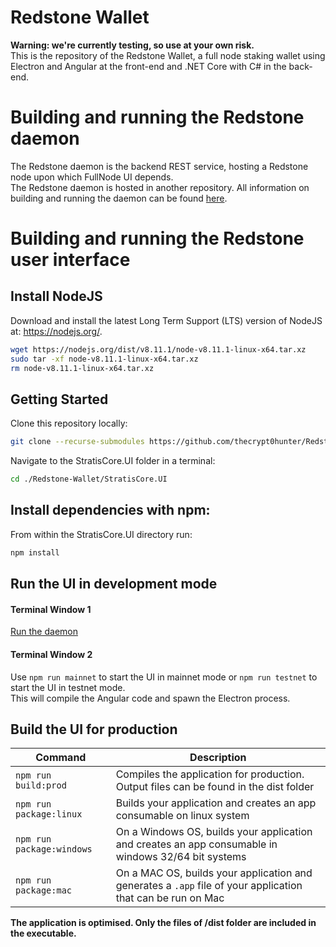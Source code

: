 # Redstone Wallet

__Warning: we're currently testing, so use at your own risk.__  
This is the repository of the Redstone Wallet, a full node staking wallet using Electron and Angular at the front-end and .NET Core with C# in the back-end.

# Building and running the Redstone daemon

The Redstone daemon is the backend REST service, hosting a Redstone node upon which FullNode UI depends.  
The Redstone daemon is hosted in another repository. All information on building and running the daemon can be found [here](https://github.com/spartacrypt/Redstone/blob/master/Documentation/getting-started.md).

# Building and running the Redstone user interface

## Install NodeJS

Download and install the latest Long Term Support (LTS) version of NodeJS at: https://nodejs.org/. 

``` bash
wget https://nodejs.org/dist/v8.11.1/node-v8.11.1-linux-x64.tar.xz
sudo tar -xf node-v8.11.1-linux-x64.tar.xz
rm node-v8.11.1-linux-x64.tar.xz
```

## Getting Started

Clone this repository locally:

``` bash
git clone --recurse-submodules https://github.com/thecrypt0hunter/Redstone-Wallet.git
```

Navigate to the StratisCore.UI folder in a terminal:
``` bash
cd ./Redstone-Wallet/StratisCore.UI
```

## Install dependencies with npm:

From within the StratisCore.UI directory run:

``` bash
npm install
```

## Run the UI in development mode

#### Terminal Window 1
[Run the daemon](https://github.com/spartacrypt/Redstone/blob/master/Documentation/getting-started.md)  

#### Terminal Window 2
Use `npm run mainnet` to start the UI in mainnet mode or `npm run testnet` to start the UI in testnet mode.  
This will compile the Angular code and spawn the Electron process.

## Build the UI for production

|Command|Description|
|--|--|
|`npm run build:prod`| Compiles the application for production. Output files can be found in the dist folder |
|`npm run package:linux`| Builds your application and creates an app consumable on linux system |
|`npm run package:windows`| On a Windows OS, builds your application and creates an app consumable in windows 32/64 bit systems |
|`npm run package:mac`|  On a MAC OS, builds your application and generates a `.app` file of your application that can be run on Mac |

**The application is optimised. Only the files of /dist folder are included in the executable.**


